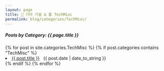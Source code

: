 ```yaml
---
layout: page
title: 🧰 기타 기술 & 툴 TechMisc
permalink: blog/categories/TechMisc/
---
```


<h5>Posts by Category: {{ page.title }}</h5>

<div class="card" >
  {% for post in site.categories.TechMisc %}
    {% if post.categories contains "TechMisc" %}
      <li class="category-posts">
        <a href="{{ post.url }}">{{ post.title }}</a>
        &nbsp;
        <span>{{ post.date | date_to_string }}</span>
      </li>
    {% endif %}
  {% endfor %}
</div>